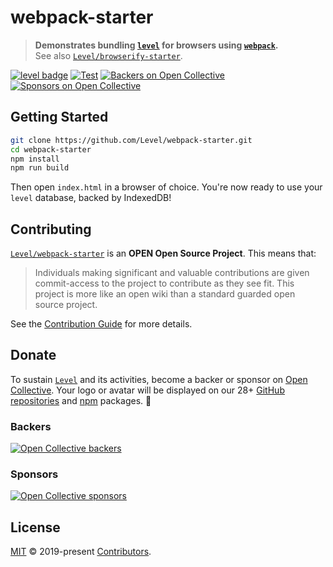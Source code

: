 # webpack-starter

> **Demonstrates bundling [`level`](https://github.com/Level/level) for browsers using [`webpack`](https://webpack.js.org/).**  
> See also [`Level/browserify-starter`](https://github.com/Level/browserify-starter).

[![level badge][level-badge]](https://github.com/Level/awesome)
[![Test](https://github.com/Level/webpack-starter/actions/workflows/test.yml/badge.svg)](https://github.com/Level/webpack-starter/actions/workflows/test.yml)
[![Backers on Open Collective](https://opencollective.com/level/backers/badge.svg?color=orange)](#backers)
[![Sponsors on Open Collective](https://opencollective.com/level/sponsors/badge.svg?color=orange)](#sponsors)

## Getting Started

```bash
git clone https://github.com/Level/webpack-starter.git
cd webpack-starter
npm install
npm run build
```

Then open `index.html` in a browser of choice. You're now ready to use your `level` database, backed by IndexedDB!

## Contributing

[`Level/webpack-starter`](https://github.com/Level/webpack-starter) is an **OPEN Open Source Project**. This means that:

> Individuals making significant and valuable contributions are given commit-access to the project to contribute as they see fit. This project is more like an open wiki than a standard guarded open source project.

See the [Contribution Guide](https://github.com/Level/community/blob/master/CONTRIBUTING.md) for more details.

## Donate

To sustain [`Level`](https://github.com/Level) and its activities, become a backer or sponsor on [Open Collective](https://opencollective.com/level). Your logo or avatar will be displayed on our 28+ [GitHub repositories](https://github.com/Level) and [npm](https://www.npmjs.com/) packages. 💖

### Backers

[![Open Collective backers](https://opencollective.com/level/backers.svg?width=890)](https://opencollective.com/level)

### Sponsors

[![Open Collective sponsors](https://opencollective.com/level/sponsors.svg?width=890)](https://opencollective.com/level)

## License

[MIT](LICENSE.md) © 2019-present [Contributors](CONTRIBUTORS.md).

[level-badge]: https://leveljs.org/img/badge.svg
